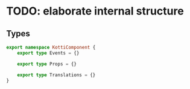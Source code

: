 # TODO: elaborate internal structure

## Types

```typescript
export namespace KottiComponent {
	export type Events = {}

	export type Props = {}

	export type Translations = {}
}
```
